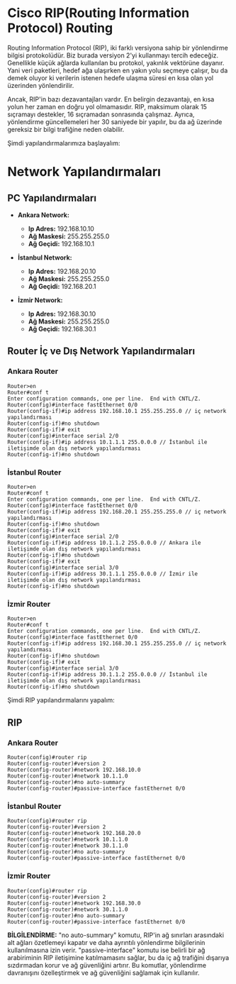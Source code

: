 # Cisco RIP(Routing Information Protocol)  Routing

Routing Information Protocol (RIP), iki farklı versiyona sahip bir yönlendirme bilgisi protokolüdür. Biz burada versiyon 2'yi kullanmayı tercih edeceğiz. Genellikle küçük ağlarda kullanılan bu protokol, yakınlık vektörüne dayanır. Yani veri paketleri, hedef ağa ulaşırken en yakın yolu seçmeye çalışır, bu da demek oluyor ki verilerin istenen hedefe ulaşma süresi en kısa olan yol üzerinden yönlendirilir.

Ancak, RIP'in bazı dezavantajları vardır. En belirgin dezavantajı, en kısa yolun her zaman en doğru yol olmamasıdır. RIP, maksimum olarak 15 sıçramayı destekler, 16 sıçramadan sonrasında çalışmaz. Ayrıca, yönlendirme güncellemeleri her 30 saniyede bir yapılır, bu da ağ üzerinde gereksiz bir bilgi trafiğine neden olabilir.

Şimdi yapılandırmalarımıza başlayalım:

# Network Yapılandırmaları

## PC Yapılandırmaları

- **Ankara Network:**
  - **Ip Adres:** 192.168.10.10
  - **Ağ Maskesi:** 255.255.255.0
  - **Ağ Geçidi:** 192.168.10.1


- **İstanbul Network:**
  - **Ip Adres:** 192.168.20.10
  - **Ağ Maskesi:** 255.255.255.0
  - **Ağ Geçidi:** 192.168.20.1


- **İzmir Network:**
  - **Ip Adres:** 192.168.30.10
  - **Ağ Maskesi:** 255.255.255.0
  - **Ağ Geçidi:** 192.168.30.1


## Router İç ve Dış Network Yapılandırmaları


### Ankara Router

```
Router>en
Router#conf t
Enter configuration commands, one per line.  End with CNTL/Z.
Router(config)#interface fastEthernet 0/0
Router(config-if)#ip address 192.168.10.1 255.255.255.0 // iç network yapılandırması
Router(config-if)#no shutdown 
Router(config-if)# exit
Router(config)#interface serial 2/0
Router(config-if)#ip address 10.1.1.1 255.0.0.0 // İstanbul ile iletişimde olan dış network yapılandırması
Router(config-if)#no shutdown 
```

### İstanbul Router

```
Router>en
Router#conf t
Enter configuration commands, one per line.  End with CNTL/Z.
Router(config)#interface fastEthernet 0/0
Router(config-if)#ip address 192.168.20.1 255.255.255.0 // iç network yapılandırması
Router(config-if)#no shutdown 
Router(config-if)# exit
Router(config)#interface serial 2/0
Router(config-if)#ip address 10.1.1.2 255.0.0.0 // Ankara ile iletişimde olan dış network yapılandırması
Router(config-if)#no shutdown
Router(config-if)# exit
Router(config)#interface serial 3/0
Router(config-if)#ip address 30.1.1.1 255.0.0.0 // İzmir ile iletişimde olan dış network yapılandırması
Router(config-if)#no shutdown 
```

### İzmir Router

```
Router>en
Router#conf t
Enter configuration commands, one per line.  End with CNTL/Z.
Router(config)#interface fastEthernet 0/0
Router(config-if)#ip address 192.168.30.1 255.255.255.0 // iç network yapılandırması
Router(config-if)#no shutdown 
Router(config-if)# exit
Router(config)#interface serial 3/0
Router(config-if)#ip address 30.1.1.2 255.0.0.0 // İstanbul ile iletişimde olan dış network yapılandırması
Router(config-if)#no shutdown 
```


Şimdi RIP yapılandırmalarını yapalım:


## RIP

### Ankara Router

```
Router(config)#router rip
Router(config-router)#version 2
Router(config-router)#network 192.168.10.0
Router(config-router)#network 10.1.1.0
Router(config-router)#no auto-summary 
Router(config-router)#passive-interface fastEthernet 0/0
```


### İstanbul Router

```
Router(config)#router rip
Router(config-router)#version 2
Router(config-router)#network 192.168.20.0
Router(config-router)#network 10.1.1.0
Router(config-router)#network 30.1.1.0
Router(config-router)#no auto-summary 
Router(config-router)#passive-interface fastEthernet 0/0
```



### İzmir Router

```
Router(config)#router rip
Router(config-router)#version 2
Router(config-router)#network 192.168.30.0
Router(config-router)#network 30.1.1.0
Router(config-router)#no auto-summary 
Router(config-router)#passive-interface fastEthernet 0/0
```

**BİLGİLENDİRME:** "no auto-summary" komutu, RIP'in ağ sınırları arasındaki alt ağları özetlemeyi kapatır ve daha ayrıntılı yönlendirme bilgilerinin kullanılmasına izin verir. "passive-interface" komutu ise belirli bir ağ arabiriminin RIP iletişimine katılmamasını sağlar, bu da iç ağ trafiğini dışarıya sızdırmadan korur ve ağ güvenliğini artırır. Bu komutlar, yönlendirme davranışını özelleştirmek ve ağ güvenliğini sağlamak için kullanılır.


